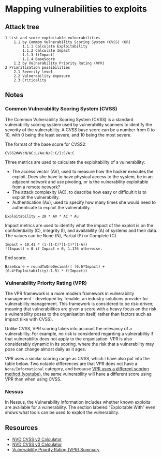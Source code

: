 # Mapping vulnerabilities to exploits

## Attack tree

```text
1 List and score exploitable vulnerabilities 
    1.1 by Common Vulnerability Scoring System (CVSS) (OR)
        1.1.1 Calculate Exploitability
        1.1.2 Calculate Impact
        1.1.3 f(Impact)
        1.1.4 BaseScore
    1.2 by Vulnerability Priority Rating (VPR)
2 Prioritisation possibilities
    2.1 Severity level
    2.2 Vulnerability exposure
    2.3 Criticality
```

## Notes

### Common Vulnerability Scoring System (CVSS)

The Common Vulnerability Scoring System (CVSS) is a standard vulnerability scoring
system used by vulnerability scanners to identify the severity of the vulnerability.
A CVSS base score can be a number from 0 to 10, with 0 being the least severe, and
10 being the most severe.

The format of the base score for CVSS2:

```text
CVSS2#AV:N/AC:L/Au:N/C:C/I:C/A:C
```

Three metrics are used to calculate the exploitability of a vulnerability: 

* The access vector (AV), used to measure how the hacker executes the exploit. Does she have to have physical access 
to the system, be in an adjacent network and use pivoting, or is the vulnerability exploitable from a remote network?
* The attack complexity (AC), to describe how easy or difficult it is to exploit the vulnerability.
* Authentication (Au), used to specify how many times she would need to authenticate to exploit the vulnerability.

```text
Exploitability = 20 * AV * AC * Au
```

Impact metrics are used to identify what the impact of the exploit is on the confidentiality (C), integrity (I), and 
availability (A) of systems and their data. The values can be None (N), Partial (P) or Complete (C)

```text
Impact = 10.41 * (1-(1-C)*(1-I)*(1-A))
f(Impact) = 0 if Impact = 0, 1.176 otherwise.
```

End score:

```text
BaseScore = roundToOneDecimal(( (0.6*Impact) + (0.4*Exploitability)-1.5) * f(Impact))
```

### Vulnerability Priority Rating (VPR)

The VPR framework is a more modern framework in vulnerability management - developed by Tenable, an industry 
solutions provider for vulnerability management. This framework is considered to be risk-driven; meaning that 
vulnerabilities are given a score with a heavy focus on the risk a vulnerability poses to the organisation itself, 
rather than factors such as impact (like with CVSS).

Unlike CVSS, VPR scoring takes into account the relevancy of a vulnerability. For example, no risk is considered 
regarding a vulnerability if that vulnerability does not apply to the organisation. VPR is also considerably 
dynamic in its scoring, where the risk that a vulnerability may pose can change almost daily as it ages.

VPR uses a similar scoring range as CVSS, which I have also put into the table below. Two notable differences are 
that VPR does not have a `None/Informational` category, and because 
[VPR uses a different scoring method (youtube)](https://www.youtube.com/watch?v=XYIsBeRV1YQ), the same 
vulnerability will have a different score using VPR than when using CVSS.

### Nessus

In Nessus, the Vulnerability Information includes whether known exploits are available for a vulnerability. 
The section labeled “Exploitable With” even shows what tools can be used to exploit the vulnerability.

## Resources

* [NVD CVSS v2 Calculator](https://nvd.nist.gov/vuln-metrics/cvss/v2-calculator)
* [NVD CVSS v3 Calculator](https://nvd.nist.gov/vuln-metrics/cvss/v3-calculator) 
* [Vulnerability Priority Rating (VPR) Summary](https://www.tenable.com/sc-dashboards/vulnerability-priority-rating-vpr-summary)
